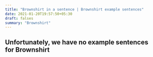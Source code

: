 ```yaml
---
title: "Brownshirt in a sentence | Brownshirt example sentences"
date: 2021-01-20T19:57:50+05:30
draft: falses
summary: "Brownshirt"
---
```

## Unfortunately, we have no example sentences for Brownshirt                 

